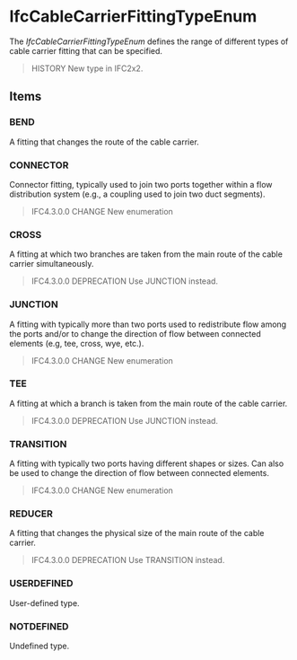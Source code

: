 # IfcCableCarrierFittingTypeEnum

The _IfcCableCarrierFittingTypeEnum_ defines the range of different types of cable carrier fitting that can be specified.
<!-- end of short definition -->

> HISTORY New type in IFC2x2.

## Items

### BEND
A fitting that changes the route of the cable carrier.

### CONNECTOR
Connector fitting, typically used to join two ports together within a flow distribution system (e.g., a coupling used to join two duct segments).

> IFC4.3.0.0 CHANGE New enumeration

### CROSS
A fitting at which two branches are taken from the main route of the cable carrier simultaneously.

> IFC4.3.0.0 DEPRECATION Use JUNCTION instead.

### JUNCTION
A fitting with typically more than two ports used to redistribute flow among the ports and/or to change the direction of flow between connected elements (e.g, tee, cross, wye, etc.).

> IFC4.3.0.0 CHANGE New enumeration

### TEE
A fitting at which a branch is taken from the main route of the cable carrier.

> IFC4.3.0.0 DEPRECATION Use JUNCTION instead.

### TRANSITION
A fitting with typically two ports having different shapes or sizes. Can also be used to change the direction of flow between connected elements.

> IFC4.3.0.0 CHANGE New enumeration

### REDUCER
A fitting that changes the physical size of the main route of the cable carrier.

> IFC4.3.0.0 DEPRECATION Use TRANSITION instead.

### USERDEFINED
User-defined type.

### NOTDEFINED
Undefined type.
